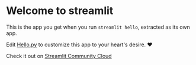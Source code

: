 # Welcome to streamlit

This is the app you get when you run `streamlit hello`, extracted as its own app.

Edit [Hello.py](./streamlit_app.py) to customize this app to your heart's desire. ❤️

Check it out on [Streamlit Community Cloud](https://st-hello-app.streamlit.app/)
